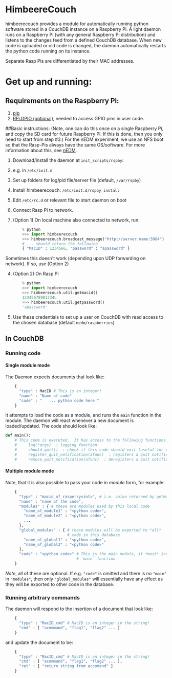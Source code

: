 HimbeereCouch
=============

himbeerecouch provides a module for automatically running python software
stored in a CouchDB instance on a Raspberry Pi.  A light daemon runs on a
Raspberry Pi (with any general Raspberry Pi distribution) and listens to the
changes feed from a defined CouchDB database.  When new code is uploaded or old
code is changed, the daemon automatically restarts the python code running on
its instance.

Separate Rasp Pis are differentiated by their MAC addresses.

# Get up and running:

## Requirements on the Raspberry Pi:

1. [pip](https://pypi.python.org/pypi/pip)
2. [RPi.GPIO (optional)](https://pypi.python.org/pypi/RPi.GPIO), needed to access GPIO pins in user code.

##Basic instructions:
(Note, one can do this once on a single Raspberry Pi, and
copy the SD card for future Raspberry Pi.  If this is done, then you only need
to start from step #3.)  For the nEDM experiment, we use an NFS boot so that
the Rasp-Pis always have the same OS/software.  For more information about
this, see [nEDM](nEDM).

1.  Download/install the daemon at `init_scripts/rspby`:
  1. e.g. in ```/etc/init.d```
  1. Set up folders for log/pid file/server file (default, ```/var/rspby```)
  1. Install himbeerecouch: ```/etc/init.d/rspby install```
  1. Edit ```/etc/rc.d``` or relevant file to start daemon on boot
2. Connect Rasp Pi to network.
3. (Option 1) On local machine also connected to network, run:

    ```python
        % python
        >>> import himbeerecouch
        >>> himbeerecouch.broadcast_message("http://server.name:5984")
        # ... should return the following
        { "MacID" : 1234566, "password" : "apassword" }
    ```

  Sometimes this doesn't work (depending upon UDP forwarding on network).  If so, use (Option 2)

4. (Option 2) On Rasp Pi

    ```python
        % python
        >>> import himbeerecouch
        >>> himbeerecouch.util.getmacid()
        12345678901234L
        >>> himbeerecouch.util.getpassword()
        'apassword'
   ```
5. Use these credentials to set up a user on CouchDB with read access to the chosen database (default ```nedm/raspberries```)

## In CouchDB
### Running code

#### Single module mode
The Daemon expects documents that look like:

```python
    {
      "type" : MacID # This is an integer!
      "name" : "Name of code"
      "code" : "   ... python code here "
    }
```

It attempts to load the code as a module, and runs the ```main``` function in
the module.  The daemon will react whenever a new document is loaded/updated.
The code should look like:

 ```python
 def main():
     # This code is executed.  It has access to the following functions:
     #     log(*args)  : logging function
     #     should_quit()  : check if this code should exit (useful for daemons)
     #     register_quit_notification(afunc)  : registers a quit notification, i.e. function 'afunc' is called when this code should exit
     #     remove_quit_notification(afunc)  : deregisters a quit notification
```

#### Multiple module mode
Note, that it is also possible to pass your code in _module_ form, for example:

```python
    {
      "type" : "macid_of_rasperry<int>", # i.e. value returned by getmacid()
      "name" : "name of the code",
      "modules" : { # these are modules used by this local code
        "name_of_module1" : "<python code>",
        "name_of_module2" : "<python code>",
        ...
      },
      "global_modules" : { # these modules will be exported to *all*
                           # code in this database
        "name_of_global1" : "<python code>",
        "name_of_global2" : "<python code>"
      },
      "code" : "<python code>" # This is the main module, it *must* include a
                               # `main` function
    }
```

*Note*, all of these are optional.  If e.g. `"code"` is omitted and there is no `"main"` in `"modules"`, then only
`"global_modules"` will essentially have any effect as they will be exported
to other code in the database.

### Running arbitrary commands

The daemon will respond to the insertion of a document that look like:

```python
    {
      "type" : "MacID_cmd" # MacID is an integer in the string!
      "cmd" : [ "acommand", "flag1", "flag2" ... ]
    }
```

and update the document to be:

```python
    {
      "type" : "MacID_cmd" # MacID is an integer in the string!
      "cmd" : [ "acommand", "flag1", "flag2" ... ],
      "ret" : [ "return string from accomand" ]
    }
```

